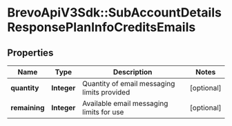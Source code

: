# BrevoApiV3Sdk::SubAccountDetailsResponsePlanInfoCreditsEmails

## Properties
Name | Type | Description | Notes
------------ | ------------- | ------------- | -------------
**quantity** | **Integer** | Quantity of email messaging limits provided | [optional] 
**remaining** | **Integer** | Available email messaging limits for use | [optional] 


